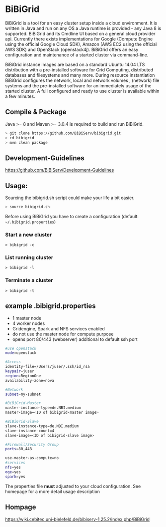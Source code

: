 # BiBiGrid
BiBiGrid is a tool for an easy cluster setup inside a cloud environment.
It is written in Java and run on any OS a Java runtime is provided - any 
Java 8 is supported. BiBiGrid and its Cmdline UI based on a general cloud 
provider api. Currently there exists implementations for Google (Compute Engine
using the official Google Cloud SDK), Amazon (AWS EC2 using the official AWS SDK)
and OpenStack (openstack4j). BiBiGrid offers an easy configuration and maintenance
of a started cluster via command-line.

BiBiGrid instance images are based on a standard Ubuntu 14.04 LTS distribution 
with a pre-installed software for Grid Computing, distributed databases and
filesystems and many more. During resource instantiation BiBiGrid configures
the network, local and network volumes , (network) file systems and the 
pre-installed software for an immediately usage of the started cluster. A full
configured and ready to use cluster is available within a few minutes.


## Compile & Package

Java >= 8 and Maven >= 3.0.4  is required to build and run BiBiGrid.

~~~BASH
> git clone https://github.com/BiBiServ/bibigrid.git
> cd bibigrid
> mvn clean package
~~~

## Development-Guidelines

https://github.com/BiBiServ/Development-Guidelines

## Usage:

Sourcing the bibigrid.sh script could make your life a bit easier.

~~~BASH
> source bibigrid.sh
~~~

Before using BiBiGrid you have to create a configuration (default: `~/.bibigrid.properties`)

### Start a new cluster

	> bibigrid -c 
	
### List running cluster

	> bibigrid -l
	
###  Terminate a cluster
	
	> bibigrid -t

## example .bibigrid.properties

- 1 master node 
- 4 worker nodes
- Gridengine, Spark and NFS services enabled
- do not use the master node for compute purpose
- opens port 80/443  (webserver) additional to default ssh port


~~~BASH
#use openstack
mode=openstack

#Access
identity-file=/Users/juser/.ssh/id_rsa
keypair=juser
region=RegionOne
availability-zone=nova

#Network
subnet=my-subnet

#BiBiGrid-Master
master-instance-type=de.NBI.medium
master-image=<ID of bibigrid-master image>

#BiBiGrid-Slave
slave-instance-type=de.NBI.medium
slave-instance-count=4
slave-image=<ID of bibigrid-slave image>

#Firewall/Security Group
ports=80,443

use-master-as-compute=no
#services
nfs=yes
oge=yes
spark=yes
~~~
The properties file **must** adjusted to your cloud configuration. See homepage for a more detail usage description

## Hompage
https://wiki.cebitec.uni-bielefeld.de/bibiserv-1.25.2/index.php/BiBiGrid
